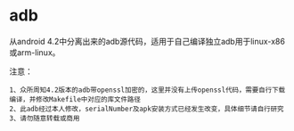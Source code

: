 adb
===

从android 4.2中分离出来的adb源代码，适用于自己编译独立adb用于linux-x86或arm-linux。

注意：
  
    1、众所周知4.2版本的adb带openssl加密的，这里并没有上传openssl代码，需要自行下载编译，并修改Makefile中对应的库文件路径
    2、此adb经过本人修改，serialNumber及apk安装方式已经发生改变，具体细节请自行研究
    3、请勿随意转载或商用

